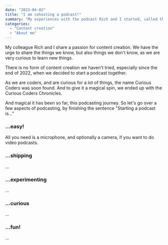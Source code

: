 ```yaml
---
date: "2023-04-02"
title: "I am cohosting a podcast!"
summary: "My experiences with the podcast Rich and I started, called the Curious Coders Chronicles."
categories:
  - "Content creation"
  - "About me"
---
```


My colleague Rich and I share a passion for content creation. We have the urge to share the things we know, but also things we don't know, as we are very curious to learn new things.

There is no form of content creation we haven't tried, especially since the end of 2022, when we decided to start a podcast together.

As we are coders, and are curious for a lot of things, the name Curious Coders was soon found. And to give it a magical spin, we ended up with the Curious Coders Chronicles.

And magical it has been so far, this podcasting journey. So let's go over a few aspects of podcasting, by finishing the sentence "Starting a podcast is..."

### ...easy!

All you need is a microphone, and optionally a camera, if you want to do video podcasts.

### ...shipping

...

### ...experimenting

...

### ...curious

...

### ...fun!

...